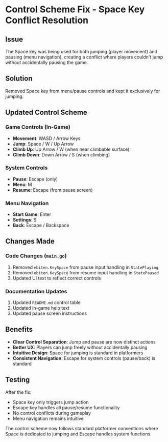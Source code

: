 # Control Scheme Fix - Space Key Conflict Resolution

## Issue
The Space key was being used for both jumping (player movement) and pausing (menu navigation), creating a conflict where players couldn't jump without accidentally pausing the game.

## Solution
Removed Space key from menu/pause controls and kept it exclusively for jumping.

## Updated Control Scheme

### Game Controls (In-Game)
- **Movement**: WASD / Arrow Keys
- **Jump**: Space / W / Up Arrow
- **Climb Up**: Up Arrow / W (when near climbable surface)
- **Climb Down**: Down Arrow / S (when climbing)

### System Controls
- **Pause**: Escape (only)
- **Menu**: M
- **Resume**: Escape (from pause screen)

### Menu Navigation
- **Start Game**: Enter
- **Settings**: S
- **Back**: Escape / Backspace

## Changes Made

### Code Changes (`main.go`)
1. Removed `ebiten.KeySpace` from pause input handling in `StatePlaying`
2. Removed `ebiten.KeySpace` from resume input handling in `StatePaused`
3. Updated UI text to reflect correct controls

### Documentation Updates
1. Updated `README.md` control table
2. Updated in-game help text
3. Updated pause screen instructions

## Benefits
- **Clear Control Separation**: Jump and pause are now distinct actions
- **Better UX**: Players can jump freely without accidentally pausing
- **Intuitive Design**: Space for jumping is standard in platformers
- **Consistent Navigation**: Escape for system controls (pause/back) is standard

## Testing
After the fix:
- Space key only triggers jump action
- Escape key handles all pause/resume functionality
- No control conflicts during gameplay
- Menu navigation remains intuitive

The control scheme now follows standard platformer conventions where Space is dedicated to jumping and Escape handles system functions.
